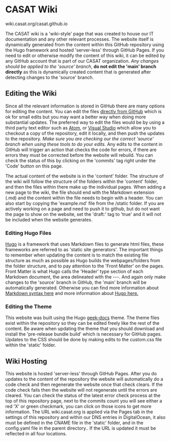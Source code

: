 # CASAT Wiki
wiki.casat.org/casat.github.io

The CASAT wiki is a 'wiki-style' page that was created to house our IT documentation and any other relevant processes. The website itself is dynamically generated from the content within this GitHub repository using the Hugo framework and hosted 'server-less' through GitHub Pages. If you need to edit or otherwise modify the content of this wiki, it can be edited by any GitHub account that is part of our CASAT organization. *Any changes should be applied to the 'source' branch*, **do not edit the 'main' branch directly** as this is dynamically created content that is generated after detecting changes to the 'source' branch.

## Editing the Wiki

Since all the relevant information is stored in GitHub there are many options for editing the content. You can edit the files [directly from GitHub](https://docs.github.com/en/repositories/working-with-files/managing-files/editing-files) which is ok for small edits but you may want a better way when doing more substantial updates. The preferred way to edit the files would be by using a third party text editor such as [Atom](https://atom.io/), or [Visual Studio](https://visualstudio.microsoft.com/) which allow you to checkout a copy of the repository, edit it locally, and then push the updates to the repository. *Make sure you are checking our the correct 'source' branch when using these tools to do your edits.* Any edits to the content in GitHub will trigger an action that checks the code for errors, if there are errors they must be corrected before the website will rebuild. You can check the status of this by clicking on the 'commits' tag right under the 'Code' button on this page.

The actual content of the website is in the 'content' folder. The structure of the wiki will follow the structure of the folders within the 'content' folder, and then the files within there make up the individual pages. When adding a new page to the wiki, the file should end with the Markdown extension (.md) and the content within the file needs to begin with a header. You can also start by copying the 'example.md' file from the /static folder. If you are actively working on a page and need to push it to github, but do not want the page to show on the website, set the 'draft:' tag to 'true' and it will not be included when the website generates.

### Editing Hugo Files

[Hugo](https://gohugo.io/) is a framework that uses Markdown files to generate html files, these frameworks are referred to as 'static site generators'. The important things to remember when updating the content is to match the existing file structure as much as possible as Hugo builds the webpages/folders from the folder structure, and to pay attention to the 'Front Matter' on the pages. Front Matter is what Hugo calls the 'Header' type section of each Markdown document, the area delineated with the ---. And again only make changes to the 'source' branch in GitHub, the 'main' branch will be automatically generated. Otherwise you can find more information about [Markdown syntax here](https://www.markdownguide.org/basic-syntax/) and more information about [Hugo here.](https://gohugo.io/documentation/)

### Editing the Theme

This website was built using the Hugo [geek-docs](https://github.com/thegeeklab/hugo-geekdoc) theme. The theme files exist within the repository so they can be edited freely like the rest of the content. Be aware when updating the theme that you should download and install the 'pre-release bundle build' which is necessary for GitHub pages. Updates to the CSS should be done by making edits to the custom.css file within the 'static' folder.

## Wiki Hosting

This website is hosted 'server-less' through GitHub Pages. After you do updates to the content of the repository the website will automatically do a code check and then regenerate the website once that check clears. If the code check fails then the website will not regenerate until the errors are cleared. You can check the status of the latest error check process at the top of this repository page, next to the commits count you will see either a red 'X' or green checkmark, you can click on those icons to get more information. The URL wiki.casat.org is applied via the Pages tab in the settings of this repository and within our DNS entries in DigitalOcean, it also must be defined in the CNAME file in the 'static' folder, and in the config.yaml file in the parent directory.. If the URL is updated it must be reflected in all four locations.
